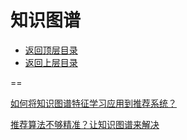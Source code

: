 # 知识图谱

* [返回顶层目录](../../../../SUMMARY.md)
* [返回上层目录](../advanced-knowledge.md)



==

[如何将知识图谱特征学习应用到推荐系统？](https://mp.weixin.qq.com/s/ZYLM3pt5w2gJXr0VUbNXSA)

[推荐算法不够精准？让知识图谱来解决](https://mp.weixin.qq.com/s/aCmQuWEFPYyq6UR55xeIrA)











